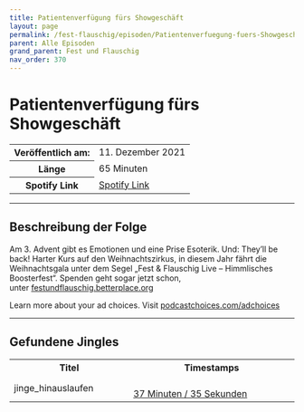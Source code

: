 ```yaml
---
title: Patientenverfügung fürs Showgeschäft
layout: page
permalink: /fest-flauschig/episoden/Patientenverfuegung-fuers-Showgeschaeft
parent: Alle Episoden
grand_parent: Fest und Flauschig
nav_order: 370
---
```


# Patientenverfügung fürs Showgeschäft
<table class="resp-table dcf-table dcf-table-responsive dcf-table-bordered dcf-table-striped dcf-w-100%">
                    <tbody>
                        <tr>
                            <th scope="row">Veröffentlich am:</th>
                            <td data-label="Veröffentlich am:">11. Dezember 2021</td>
                        </tr>
                        <tr>
                            <th scope="row">Länge </th>
                            <td data-label="Länge ">65 Minuten</td>
                        </tr><tr>
                                <th scope="row">Spotify Link</th>
                                <td data-label="Spotify Link"><a href="https://open.spotify.com/episode/4CTiI2UW1r6pJq3Lr2y7ee">Spotify Link</a></td>
                            </tr></tbody>
                </table>

***

## Beschreibung der Folge

<div>
<p>Am 3. Advent gibt es Emotionen und eine Prise Esoterik. Und: They’ll be back! Harter Kurs auf den Weihnachtszirkus, in diesem Jahr fährt die Weihnachtsgala unter dem Segel „Fest &amp; Flauschig Live – Himmlisches Boosterfest“. Spenden geht sogar jetzt schon, unter <a href="http://festundflauschig.betterplace.org/">festundflauschig.betterplace.org</a></p><p> </p><p>Learn more about your ad choices. Visit <a href="https://podcastchoices.com/adchoices">podcastchoices.com/adchoices</a></p>  
</div>

***

## Gefundene Jingles

<table style="display: table;">
                                    <tr>
                                        <th class="tableColumnTitle">Titel</th>
                                        <th class="tableColumnTimestamps">Timestamps</th>
                                    </tr>
                                    <tr>
                                <td markdown="span"  class="tableColumnTitle">jinge_hinauslaufen</td>
                                <td markdown="span" class="tableColumnTimestamps">
                                <br>
                                <a href="https://open.spotify.com/episode/4CTiI2UW1r6pJq3Lr2y7ee?t=2255">
                                37 Minuten / 35 Sekunden</a>
                                </td></tr></table>